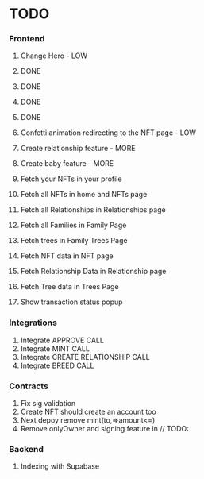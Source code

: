 # TODO

### Frontend

1. Change Hero - LOW
2. DONE
3. DONE
4. DONE
5. DONE
6. Confetti animation redirecting to the NFT page - LOW

7. Create relationship feature - MORE
8. Create baby feature - MORE

9. Fetch your NFTs in your profile
10. Fetch all NFTs in home and NFTs page
11. Fetch all Relationships in Relationships page
12. Fetch all Families in Family Page
13. Fetch trees in Family Trees Page
14. Fetch NFT data in NFT page
15. Fetch Relationship Data in Relationship page
16. Fetch Tree data in Trees Page

17. Show transaction status popup

### Integrations

1. Integrate APPROVE CALL
2. Integrate MINT CALL
3. Integrate CREATE RELATIONSHIP CALL
4. Integrate BREED CALL

### Contracts

1. Fix sig validation
2. Create NFT should create an account too
3. Next depoy remove mint(to,=>amount<=)
4. Remove onlyOwner and signing feature in // TODO:

### Backend

1. Indexing with Supabase
